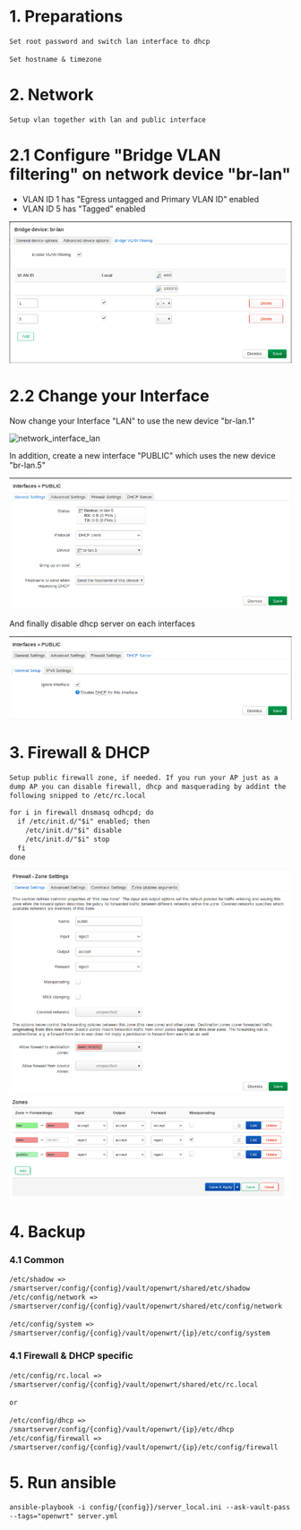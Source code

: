 # 1. Preparations

    Set root password and switch lan interface to dhcp
    
    Set hostname & timezone

# 2. Network

    Setup vlan together with lan and public interface

# 2.1 Configure "Bridge VLAN filtering" on network device "br-lan"

- VLAN ID 1 has "Egress untagged and Primary VLAN ID" enabled
- VLAN ID 5 has "Tagged" enabled

![network_device](./img/network_device.png)


# 2.2 Change your Interface

Now change your Interface "LAN" to use the new device "br-lan.1"

![network_interface_lan](./img/network_interface_lan.png)

In addition, create a new interface "PUBLIC" which uses the new device "br-lan.5"

![network_interface_public](./img/network_interface_public.png)

And finally disable dhcp server on each interfaces

![network_dhcp](./img/network_dhcp.png)

# 3. Firewall & DHCP

    Setup public firewall zone, if needed. If you run your AP just as a dump AP you can disable firewall, dhcp and masquerading by addint the following snipped to /etc/rc.local
    
```
for i in firewall dnsmasq odhcpd; do
  if /etc/init.d/"$i" enabled; then
    /etc/init.d/"$i" disable
    /etc/init.d/"$i" stop
  fi
done
```

![firewall_settings](./img/firewall_settings.png) ![firewall_overview](./img/firewall_overview.png)

# 4. Backup

### 4.1 Common

    /etc/shadow => /smartserver/config/{config}/vault/openwrt/shared/etc/shadow
    /etc/config/network => /smartserver/config/{config}/vault/openwrt/shared/etc/config/network
    
    /etc/config/system => /smartserver/config/{config}/vault/openwrt/{ip}/etc/config/system

### 4.1 Firewall & DHCP specific

    /etc/config/rc.local => /smartserver/config/{config}/vault/openwrt/shared/etc/rc.local
    
    or

    /etc/config/dhcp => /smartserver/config/{config}/vault/openwrt/{ip}/etc/dhcp
    /etc/config/firewall => /smartserver/config/{config}/vault/openwrt/{ip}/etc/config/firewall
    
# 5. Run ansible

    ansible-playbook -i config/{config}}/server_local.ini --ask-vault-pass --tags="openwrt" server.yml
